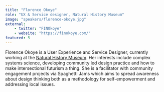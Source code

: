 ```yaml
---
title: "Florence Okoye"
role: "UX & Service designer, Natural History Museum"
image: "speakers/florence-okoye.jpg"
external:
    - twitter: "FINOkoye"
    - website: "https://finokoye.com/"
featured: 5
---
```

Florence Okoye is a User Experience and Service Designer, currently working at the [Natural History Museum](https://www.nhm.ac.uk/). Her interests include complex systems science, developing community led design practice and how to make intersectional futurism a thing. She is a facilitator with community engagement projects via Spaghetti Jams which aims to spread awareness about design thinking both as a methodology for self-empowerment and addressing local issues.
